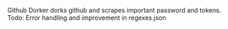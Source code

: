 Github Dorker dorks github and scrapes important password and tokens.
Todo: Error handling and improvement in regexes.json

